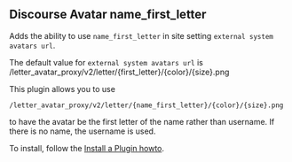 ## Discourse Avatar name_first_letter

Adds the ability to use `name_first_letter` in site setting `external system avatars url`.

The default value for `external system avatars url` is
    /letter_avatar_proxy/v2/letter/{first_letter}/{color}/{size}.png

This plugin allows you to use

    /letter_avatar_proxy/v2/letter/{name_first_letter}/{color}/{size}.png

to have the avatar be the first letter of the name rather than
username. If there is no name, the username is used.

To install, follow the [Install a Plugin howto](https://meta.discourse.org/t/install-a-plugin/19157?u=pfaffman).
